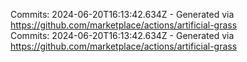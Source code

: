 Commits: 2024-06-20T16:13:42.634Z - Generated via https://github.com/marketplace/actions/artificial-grass
<br>
Commits: 2024-06-20T16:13:42.634Z - Generated via https://github.com/marketplace/actions/artificial-grass
<br>
